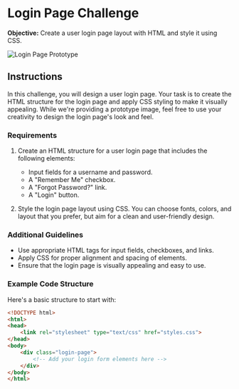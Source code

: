 # Login Page Challenge

**Objective:** Create a user login page layout with HTML and style it using CSS.

![Login Page Prototype](prototype-login-page.jpg)

## Instructions

In this challenge, you will design a user login page. Your task is to create the HTML structure for the login page and apply CSS styling to make it visually appealing. While we're providing a prototype image, feel free to use your creativity to design the login page's look and feel.

### Requirements

1. Create an HTML structure for a user login page that includes the following elements:
   - Input fields for a username and password.
   - A "Remember Me" checkbox.
   - A "Forgot Password?" link.
   - A "Login" button.

2. Style the login page layout using CSS. You can choose fonts, colors, and layout that you prefer, but aim for a clean and user-friendly design.

### Additional Guidelines

- Use appropriate HTML tags for input fields, checkboxes, and links.
- Apply CSS for proper alignment and spacing of elements.
- Ensure that the login page is visually appealing and easy to use.

### Example Code Structure

Here's a basic structure to start with:

```html
<!DOCTYPE html>
<html>
<head>
    <link rel="stylesheet" type="text/css" href="styles.css">
</head>
<body>
    <div class="login-page">
        <!-- Add your login form elements here -->
    </div>
</body>
</html>
```
